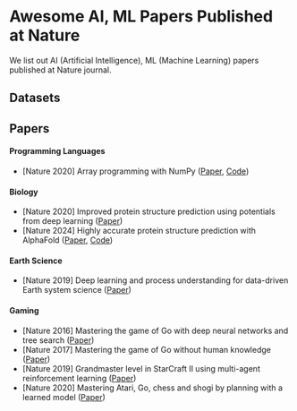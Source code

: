# Awesome AI, ML Papers Published at Nature
We list out AI (Artificial Intelligence), ML (Machine Learning) papers published at Nature journal.

## Datasets

## Papers
#### Programming Languages
- [Nature 2020] Array programming with NumPy ([Paper](https://www.nature.com/articles/s41586-020-2649-2), [Code](https://github.com/numpy/numpy))


#### Biology
- [Nature 2020] Improved protein structure prediction using potentials from deep learning ([Paper](https://www.nature.com/articles/s41586-019-1923-7))
- [Nature 2024] Highly accurate protein structure prediction with AlphaFold ([Paper](https://www.nature.com/articles/s41586-021-03819-2), [Code](https://github.com/google-deepmind/alphafold))


#### Earth Science
- [Nature 2019] Deep learning and process understanding for data-driven Earth system science ([Paper](https://www.nature.com/articles/s41586-019-0912-1))



#### Gaming
- [Nature 2016] Mastering the game of Go with deep neural networks and tree search ([Paper](https://www.nature.com/articles/nature16961))
- [Nature 2017] Mastering the game of Go without human knowledge ([Paper](https://www.nature.com/articles/nature24270))
- [Nature 2019] Grandmaster level in StarCraft II using multi-agent reinforcement learning ([Paper](https://www.nature.com/articles/s41586-019-1724-z))
- [Nature 2020] Mastering Atari, Go, chess and shogi by planning with a learned model ([Paper](https://www.nature.com/articles/s41586-020-03051-4))
